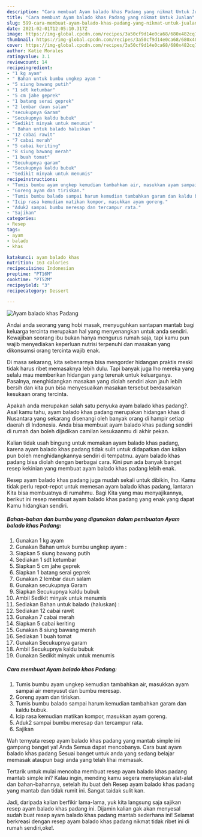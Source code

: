 ```yaml
---
description: "Cara membuat Ayam balado khas Padang yang nikmat Untuk Jualan"
title: "Cara membuat Ayam balado khas Padang yang nikmat Untuk Jualan"
slug: 599-cara-membuat-ayam-balado-khas-padang-yang-nikmat-untuk-jualan
date: 2021-02-01T12:05:10.317Z
image: https://img-global.cpcdn.com/recipes/3a50cf9d14e0ca68/680x482cq70/ayam-balado-khas-padang-foto-resep-utama.jpg
thumbnail: https://img-global.cpcdn.com/recipes/3a50cf9d14e0ca68/680x482cq70/ayam-balado-khas-padang-foto-resep-utama.jpg
cover: https://img-global.cpcdn.com/recipes/3a50cf9d14e0ca68/680x482cq70/ayam-balado-khas-padang-foto-resep-utama.jpg
author: Katie Morales
ratingvalue: 3.1
reviewcount: 14
recipeingredient:
- "1 kg ayam"
- " Bahan untuk bumbu ungkep ayam "
- "5 siung bawang putih"
- "1 sdt ketumbar"
- "5 cm jahe geprek"
- "1 batang serai geprek"
- "2 lembar daun salam"
- "secukupnya Garam"
- "Secukupnya kaldu bubuk"
- "Sedikit minyak untuk menumis"
- " Bahan untuk balado haluskan "
- "12 cabai rawit"
- "7 cabai merah"
- "5 cabai keriting"
- "8 siung bawang merah"
- "1 buah tomat"
- "Secukupnya garam"
- "Secukupnya kaldu bubuk"
- "Sedikit minyak untuk menumis"
recipeinstructions:
- "Tumis bumbu ayam ungkep kemudian tambahkan air, masukkan ayam sampai air menyusut dan bumbu meresap."
- "Goreng ayam dan tiriskan."
- "Tumis bumbu balado sampai harum kemudian tambahkan garam dan kaldu bubuk."
- "Icip rasa kemudian matikan kompor, masukkan ayam goreng."
- "Aduk2 sampai bumbu meresap dan tercampur rata."
- "Sajikan"
categories:
- Resep
tags:
- ayam
- balado
- khas

katakunci: ayam balado khas 
nutrition: 163 calories
recipecuisine: Indonesian
preptime: "PT16M"
cooktime: "PT52M"
recipeyield: "3"
recipecategory: Dessert

---
```



![Ayam balado khas Padang](https://img-global.cpcdn.com/recipes/3a50cf9d14e0ca68/680x482cq70/ayam-balado-khas-padang-foto-resep-utama.jpg)

Andai anda seorang yang hobi masak, menyuguhkan santapan mantab bagi keluarga tercinta merupakan hal yang menyenangkan untuk anda sendiri. Kewajiban seorang ibu bukan hanya mengurus rumah saja, tapi kamu pun wajib menyediakan keperluan nutrisi terpenuhi dan masakan yang dikonsumsi orang tercinta wajib enak.

Di masa  sekarang, kita sebenarnya bisa mengorder hidangan praktis meski tidak harus ribet memasaknya lebih dulu. Tapi banyak juga lho mereka yang selalu mau memberikan hidangan yang terenak untuk keluarganya. Pasalnya, menghidangkan masakan yang diolah sendiri akan jauh lebih bersih dan kita pun bisa menyesuaikan masakan tersebut berdasarkan kesukaan orang tercinta. 



Apakah anda merupakan salah satu penyuka ayam balado khas padang?. Asal kamu tahu, ayam balado khas padang merupakan hidangan khas di Nusantara yang sekarang disenangi oleh banyak orang di hampir setiap daerah di Indonesia. Anda bisa membuat ayam balado khas padang sendiri di rumah dan boleh dijadikan camilan kesukaanmu di akhir pekan.

Kalian tidak usah bingung untuk memakan ayam balado khas padang, karena ayam balado khas padang tidak sulit untuk didapatkan dan kalian pun boleh menghidangkannya sendiri di tempatmu. ayam balado khas padang bisa diolah dengan berbagai cara. Kini pun ada banyak banget resep kekinian yang membuat ayam balado khas padang lebih enak.

Resep ayam balado khas padang juga mudah sekali untuk dibikin, lho. Kamu tidak perlu repot-repot untuk memesan ayam balado khas padang, lantaran Kita bisa membuatnya di rumahmu. Bagi Kita yang mau menyajikannya, berikut ini resep membuat ayam balado khas padang yang enak yang dapat Kamu hidangkan sendiri.

<!--inarticleads1-->

##### Bahan-bahan dan bumbu yang digunakan dalam pembuatan Ayam balado khas Padang:

1. Gunakan 1 kg ayam
1. Gunakan  Bahan untuk bumbu ungkep ayam :
1. Siapkan 5 siung bawang putih
1. Sediakan 1 sdt ketumbar
1. Siapkan 5 cm jahe geprek
1. Siapkan 1 batang serai geprek
1. Gunakan 2 lembar daun salam
1. Gunakan secukupnya Garam
1. Siapkan Secukupnya kaldu bubuk
1. Ambil Sedikit minyak untuk menumis
1. Sediakan  Bahan untuk balado (haluskan) :
1. Sediakan 12 cabai rawit
1. Gunakan 7 cabai merah
1. Siapkan 5 cabai keriting
1. Gunakan 8 siung bawang merah
1. Sediakan 1 buah tomat
1. Gunakan Secukupnya garam
1. Ambil Secukupnya kaldu bubuk
1. Gunakan Sedikit minyak untuk menumis




<!--inarticleads2-->

##### Cara membuat Ayam balado khas Padang:

1. Tumis bumbu ayam ungkep kemudian tambahkan air, masukkan ayam sampai air menyusut dan bumbu meresap.
1. Goreng ayam dan tiriskan.
1. Tumis bumbu balado sampai harum kemudian tambahkan garam dan kaldu bubuk.
1. Icip rasa kemudian matikan kompor, masukkan ayam goreng.
1. Aduk2 sampai bumbu meresap dan tercampur rata.
1. Sajikan




Wah ternyata resep ayam balado khas padang yang mantab simple ini gampang banget ya! Anda Semua dapat mencobanya. Cara buat ayam balado khas padang Sesuai banget untuk anda yang sedang belajar memasak ataupun bagi anda yang telah lihai memasak.

Tertarik untuk mulai mencoba membuat resep ayam balado khas padang mantab simple ini? Kalau ingin, mending kamu segera menyiapkan alat-alat dan bahan-bahannya, setelah itu buat deh Resep ayam balado khas padang yang mantab dan tidak rumit ini. Sangat taidak sulit kan. 

Jadi, daripada kalian berfikir lama-lama, yuk kita langsung saja sajikan resep ayam balado khas padang ini. Dijamin kalian gak akan menyesal sudah buat resep ayam balado khas padang mantab sederhana ini! Selamat berkreasi dengan resep ayam balado khas padang nikmat tidak ribet ini di rumah sendiri,oke!.


